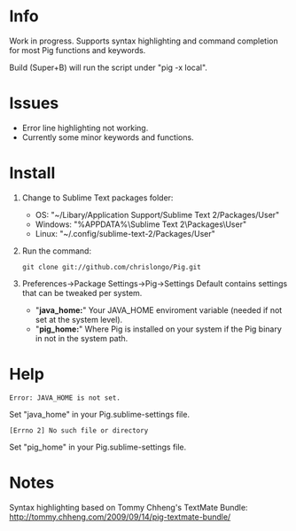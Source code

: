# Info

Work in progress.  Supports syntax highlighting and command completion for most Pig functions and keywords.

Build (Super+B) will run the script under "pig -x local".

# Issues

* Error line highlighting not working.
* Currently some minor keywords and functions.

# Install

1. Change to Sublime Text packages folder:  

	* OS: "~/Libary/Application Support/Sublime Text 2/Packages/User"
	* Windows: "%APPDATA%\Sublime Text 2\Packages\User"
	* Linux: "~/.config/sublime-text-2/Packages/User"

2. Run the command:

	`git clone git://github.com/chrislongo/Pig.git`

3. Preferences->Package Settings->Pig->Settings Default contains settings that can be tweaked per system.

	* "**java_home:**" Your JAVA_HOME enviroment variable (needed if not set at the system level).
	* "**pig_home:**" Where Pig is installed on your system if the Pig binary in not in the system path.

# Help

	Error: JAVA_HOME is not set.

Set "java_home" in your Pig.sublime-settings file.

	[Errno 2] No such file or directory

Set "pig_home" in your Pig.sublime-settings file.

# Notes

Syntax highlighting based on Tommy Chheng's TextMate Bundle: http://tommy.chheng.com/2009/09/14/pig-textmate-bundle/
